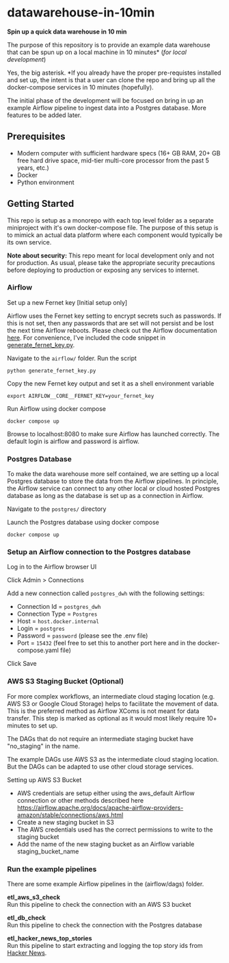 # datawarehouse-in-10min

__Spin up a quick data warehouse in 10 min__

The purpose of this repository is to provide an example data warehouse
that can be spun up on a local machine in 10 minutes* (_for local development_)

Yes, the big asterisk. *If you already have the proper pre-requistes installed and set up, the intent is that a user can clone the repo and bring up all the docker-compose services in 10 minutes (hopefully).

The initial phase of the development will be focused on bring in up an example Airflow pipeline to ingest data into a Postgres database. More features to be added later.

## Prerequisites
- Modern computer with sufficient hardware specs (16+ GB RAM, 20+ GB free hard drive space, mid-tier multi-core processor from the past 5 years, etc.)
- Docker
- Python environment

## Getting Started
This repo is setup as a monorepo with each top level folder as a separate miniproject with it's own docker-compose file. The purpose of this setup is to mimick an actual data platform where each component would typically be its own service.

__Note about security:__ This repo meant for local development only and not for production. As usual, please take the appropriate security precautions before deploying to production or exposing any services to internet.

### Airflow

Set up a new Fernet key [Initial setup only]

Airflow uses the Fernet key setting to encrypt secrets such as passwords. If this is not set, then any passwords that are set will not persist and be lost the next time Airflow reboots. Please check out the Airflow documentation [here](https://airflow.apache.org/docs/apache-airflow/stable/administration-and-deployment/security/secrets/fernet.html). For convenience, I've included the code snippet in [generate_fernet_key.py](airflow/generate_fernet_key.py).

Navigate to the `airflow/` folder. Run the script

```
python generate_fernet_key.py
```

Copy the new Fernet key output and set it as a shell environment variable

```
export AIRFLOW__CORE__FERNET_KEY=your_fernet_key
```

Run Airflow using docker compose

```
docker compose up
```

Browse to localhost:8080 to make sure Airflow has launched correctly. The default login is airflow and password is airflow.

### Postgres Database

To make the data warehouse more self contained, we are setting up a local Postgres database to store the data from the Airflow pipelines. In principle, the Airflow service can connect to any other local or cloud hosted Postgres database as long as the database is set up as a connection in Airflow.

Navigate to the `postgres/` directory

Launch the Postgres database using docker compose

```
docker compose up
```

### Setup an Airflow connection to the Postgres database

Log in to the Airflow browser UI

Click Admin > Connections

Add a new connection called `postgres_dwh` with the following settings:
- Connection Id = `postgres_dwh`
- Connection Type = `Postgres`
- Host = `host.docker.internal`
- Login = `postgres`
- Password = `password` (please see the .env file)
- Port = `15432` (feel free to set this to another port here and in the docker-compose.yaml file)

Click Save

### AWS S3 Staging Bucket (Optional)

For more complex workflows, an intermediate cloud staging location (e.g. AWS S3 or Google Cloud Storage) helps to facilitate the movement of data. This is the preferred method as Airflow XComs is not meant for data transfer. This step is marked as optional as it would most likely require 10+ minutes to set up.

The DAGs that do not require an intermediate staging bucket have "no_staging" in the name.

The example DAGs use AWS S3 as the intermediate cloud staging location. But the DAGs can be adapted to use other cloud storage services.

Setting up AWS S3 Bucket 
- AWS credentials are setup either using the aws_default
    Airflow connection or other methods described here
https://airflow.apache.org/docs/apache-airflow-providers-amazon/stable/connections/aws.html
- Create a new staging bucket in S3
- The AWS credentials used has the correct permissions to write to the     staging bucket
- Add the name of the new staging bucket as an Airflow variable
    staging_bucket_name

### Run the example pipelines
There are some example Airflow pipelines in the (airflow/dags) folder.

__etl_aws_s3_check__ <br>
Run this pipeline to check the connection with an AWS S3 bucket

__etl_db_check__ <br>
Run this pipeline to check the connection with the Postgres database

__etl_hacker_news_top_stories__ <br>
Run this pipeline to start extracting and logging the top story ids from [Hacker News](https://news.ycombinator.com/).